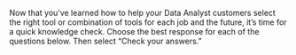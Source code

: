 Now that you’ve learned how to help your Data Analyst customers select the right tool or combination of tools for each job and the future, it’s time for a quick knowledge check.
Choose the best response for each of the questions below. Then select “Check your answers.”